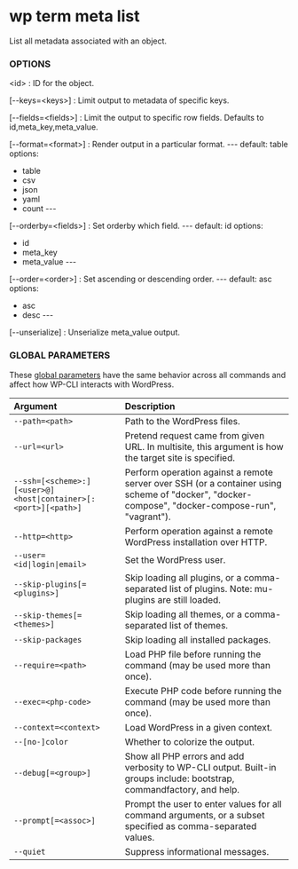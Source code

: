 # wp term meta list

List all metadata associated with an object.

### OPTIONS

&lt;id&gt;
: ID for the object.

[\--keys=&lt;keys&gt;]
: Limit output to metadata of specific keys.

[\--fields=&lt;fields&gt;]
: Limit the output to specific row fields. Defaults to id,meta_key,meta_value.

[\--format=&lt;format&gt;]
: Render output in a particular format.
\---
default: table
options:
  - table
  - csv
  - json
  - yaml
  - count
\---

[\--orderby=&lt;fields&gt;]
: Set orderby which field.
\---
default: id
options:
 - id
 - meta_key
 - meta_value
\---

[\--order=&lt;order&gt;]
: Set ascending or descending order.
\---
default: asc
options:
 - asc
 - desc
\---

[\--unserialize]
: Unserialize meta_value output.

### GLOBAL PARAMETERS

These [global parameters](https://make.wordpress.org/cli/handbook/config/) have the same behavior across all commands and affect how WP-CLI interacts with WordPress.

| **Argument**    | **Description**              |
|:----------------|:-----------------------------|
| `--path=<path>` | Path to the WordPress files. |
| `--url=<url>` | Pretend request came from given URL. In multisite, this argument is how the target site is specified. |
| `--ssh=[<scheme>:][<user>@]<host\|container>[:<port>][<path>]` | Perform operation against a remote server over SSH (or a container using scheme of "docker", "docker-compose", "docker-compose-run", "vagrant"). |
| `--http=<http>` | Perform operation against a remote WordPress installation over HTTP. |
| `--user=<id\|login\|email>` | Set the WordPress user. |
| `--skip-plugins[=<plugins>]` | Skip loading all plugins, or a comma-separated list of plugins. Note: mu-plugins are still loaded. |
| `--skip-themes[=<themes>]` | Skip loading all themes, or a comma-separated list of themes. |
| `--skip-packages` | Skip loading all installed packages. |
| `--require=<path>` | Load PHP file before running the command (may be used more than once). |
| `--exec=<php-code>` | Execute PHP code before running the command (may be used more than once). |
| `--context=<context>` | Load WordPress in a given context. |
| `--[no-]color` | Whether to colorize the output. |
| `--debug[=<group>]` | Show all PHP errors and add verbosity to WP-CLI output. Built-in groups include: bootstrap, commandfactory, and help. |
| `--prompt[=<assoc>]` | Prompt the user to enter values for all command arguments, or a subset specified as comma-separated values. |
| `--quiet` | Suppress informational messages. |
